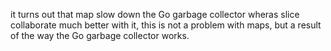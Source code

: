 it turns out that map slow down the Go garbage collector wheras slice collaborate much better with it, this is not a problem with maps, but a result of the way the Go garbage collector works.